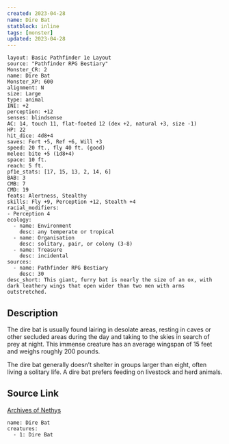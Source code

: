 ```yaml
---
created: 2023-04-28
name: Dire Bat
statblock: inline
tags: [monster]
updated: 2023-04-28
---
```

```statblock
layout: Basic Pathfinder 1e Layout
source: "Pathfinder RPG Bestiary"
Monster_CR: 2
name: Dire Bat
Monster_XP: 600
alignment: N
size: Large
type: animal
INI: +2
perception: +12
senses: blindsense
AC: 14, touch 11, flat-footed 12 (dex +2, natural +3, size -1)
HP: 22
hit_dice: 4d8+4
saves: Fort +5, Ref +6, Will +3
speed: 20 ft., fly 40 ft. (good)
melee: bite +5 (1d8+4)
space: 10 ft.
reach: 5 ft.
pf1e_stats: [17, 15, 13, 2, 14, 6]
BAB: 3
CMB: 7
CMD: 19
feats: Alertness, Stealthy
skills: Fly +9, Perception +12, Stealth +4
racial_modifiers:
- Perception 4
ecology:
  - name: Environment
    desc: any temperate or tropical
  - name: Organisation
    desc: solitary, pair, or colony (3-8)
  - name: Treasure
    desc: incidental
sources:
  - name: Pathfinder RPG Bestiary
    desc: 30
desc_short: This giant, furry bat is nearly the size of an ox, with dark leathery wings that open wider than two men with arms outstretched.
```
## Description
The dire bat is usually found lairing in desolate areas, resting in caves or other secluded areas during the day and taking to the skies in search of prey at night. This immense creature has an average wingspan of 15 feet and weighs roughly 200 pounds.

The dire bat generally doesn’t shelter in groups larger than eight, often living a solitary life. A dire bat prefers feeding on livestock and herd animals.
## Source Link
[Archives of Nethys](https://aonprd.com/MonsterDisplay.aspx?ItemName=Dire%20Bat)
```encounter-table
name: Dire Bat
creatures:
  - 1: Dire Bat
```
